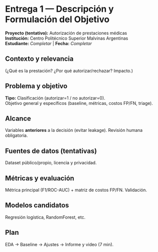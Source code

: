 ﻿# Entrega 1 — Descripción y Formulación del Objetivo
**Proyecto (tentativo):** Autorización de prestaciones médicas  
**Institución:** Centro Politécnico Superior Malvinas Argentinas  
**Estudiante:** _Completar_  | **Fecha:** _Completar_

## Contexto y relevancia
(¿Qué es la prestación? ¿Por qué autorizar/rechazar? Impacto.)

## Problema y objetivo
**Tipo:** Clasificación (autorizar=1 / no autorizar=0).  
Objetivo general y específicos (baseline, métricas, costos FP/FN, triage).

## Alcance
Variables **anteriores** a la decisión (evitar leakage). Revisión humana obligatoria.

## Fuentes de datos (tentativas)
Dataset público/propio, licencia y privacidad.

## Métricas y evaluación
Métrica principal (F1/ROC-AUC) + matriz de costos FP/FN. Validación.

## Modelos candidatos
Regresión logística, RandomForest, etc.

## Plan
EDA → Baseline → Ajustes → Informe y video (7 min).
